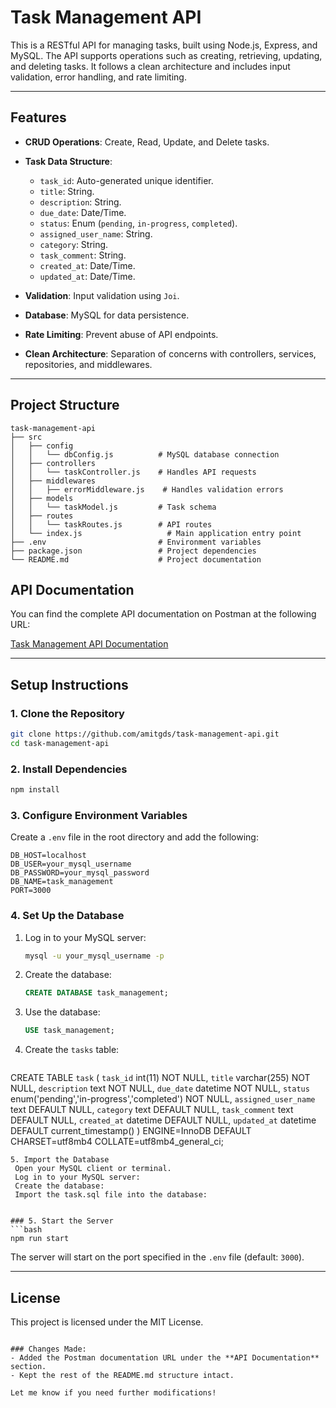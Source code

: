 # Task Management API

This is a RESTful API for managing tasks, built using Node.js, Express, and MySQL. The API supports operations such as creating, retrieving, updating, and deleting tasks. It follows a clean architecture and includes input validation, error handling, and rate limiting.

---

## Features

- **CRUD Operations**: Create, Read, Update, and Delete tasks.

- **Task Data Structure**:
  
  - `task_id`: Auto-generated unique identifier.
  - `title`: String.
  - `description`: String.
  - `due_date`: Date/Time.
  - `status`: Enum (`pending`, `in-progress`, `completed`).
  - `assigned_user_name`: String.
  - `category`: String.
  - `task_comment`: String.
  - `created_at`: Date/Time.
  - `updated_at`: Date/Time.
    
- **Validation**: Input validation using `Joi`.
- **Database**: MySQL for data persistence.
- **Rate Limiting**: Prevent abuse of API endpoints.
- **Clean Architecture**: Separation of concerns with controllers, services, repositories, and middlewares.

---

## Project Structure

```
task-management-api
├── src
│   ├── config
│   │   └── dbConfig.js          # MySQL database connection
│   ├── controllers
│   │   └── taskController.js    # Handles API requests
│   ├── middlewares
│   │   ├── errorMiddleware.js    # Handles validation errors
│   ├── models
│   │   └── taskModel.js         # Task schema 
│   ├── routes
│   │   └── taskRoutes.js        # API routes
│   └── index.js                   # Main application entry point
├── .env                         # Environment variables
├── package.json                 # Project dependencies
└── README.md                    # Project documentation
```


## API Documentation

You can find the complete API documentation on Postman at the following URL:

[Task Management API Documentation](https://documenter.getpostman.com/view/19622729/2sB2cPiQA9)

---

## Setup Instructions

### 1. Clone the Repository
```bash
git clone https://github.com/amitgds/task-management-api.git
cd task-management-api
```

### 2. Install Dependencies
```bash
npm install
```

### 3. Configure Environment Variables
Create a `.env` file in the root directory and add the following:
```env
DB_HOST=localhost
DB_USER=your_mysql_username
DB_PASSWORD=your_mysql_password
DB_NAME=task_management
PORT=3000
```

### 4. Set Up the Database
1. Log in to your MySQL server:
   ```bash
   mysql -u your_mysql_username -p
   ```
2. Create the database:
   ```sql
   CREATE DATABASE task_management;
   ```
3. Use the database:
   ```sql
   USE task_management;
   ```
4. Create the `tasks` table:
   ```sql
CREATE TABLE `task` (
  `task_id` int(11) NOT NULL,
  `title` varchar(255) NOT NULL,
  `description` text NOT NULL,
  `due_date` datetime NOT NULL,
  `status` enum('pending','in-progress','completed') NOT NULL,
  `assigned_user_name` text DEFAULT NULL,
  `category` text DEFAULT NULL,
  `task_comment` text DEFAULT NULL,
  `created_at` datetime DEFAULT NULL,
  `updated_at` datetime DEFAULT current_timestamp()
) ENGINE=InnoDB DEFAULT CHARSET=utf8mb4 COLLATE=utf8mb4_general_ci;
   ```
5. Import the Database
    Open your MySQL client or terminal.
    Log in to your MySQL server:
    Create the database:
    Import the task.sql file into the database:


### 5. Start the Server
```bash
npm run start
```

The server will start on the port specified in the `.env` file (default: `3000`).

---

## License
This project is licensed under the MIT License.
```

### Changes Made:
- Added the Postman documentation URL under the **API Documentation** section.
- Kept the rest of the README.md structure intact.

Let me know if you need further modifications!
